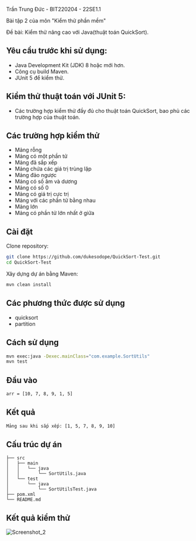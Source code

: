 Trần Trung Đức - BIT220204 - 22SE1.1

Bài tập 2 của môn "Kiểm thử phần mềm"

Đề bài: Kiểm thử nâng cao với Java(thuật toán QuickSort).

## Yêu cầu trước khi sử dụng:
- Java Development Kit (JDK) 8 hoặc mới hơn.
- Công cụ build Maven.
- JUnit 5 để kiểm thử.
## Kiểm thử thuật toán với JUnit 5:
- Các trường hợp kiểm thử đầy đủ cho thuật toán QuickSort, bao phủ các trường hợp của thuật toán.
## Các trường hợp kiểm thử
- Mảng rỗng
- Mảng có một phần tử
- Mảng đã sắp xếp
- Mảng chứa các giá trị trùng lặp
- Mảng đảo ngược
- Mảng có số âm và dương
- Mảng có số 0
- Mảng có giá trị cực trị
- Mảng với các phần tử bằng nhau
- Mảng lớn
- Mảng có phần tử lớn nhất ở giữa
## Cài đặt 
Clone repository:
```bash
git clone https://github.com/dukesodope/QuickSort-Test.git
cd QuickSort-Test
```
Xây dựng dự án bằng Maven:
```bash
mvn clean install
```
## Các phương thức được sử dụng
- quicksort
- partition
    
## Cách sử dụng
```bash
mvn exec:java -Dexec.mainClass="com.example.SortUtils"
mvn test
```
## Đầu vào
```bash
arr = [10, 7, 8, 9, 1, 5]
```
## Kết quả
```bash
Mảng sau khi sắp xếp: [1, 5, 7, 8, 9, 10]
```
## Cấu trúc dự án
    ├── src
    │   ├── main
    │   │   └── java
    │   │       └── SortUtils.java
    │   └── test
    │       └── java
    │           └── SortUtilsTest.java
    ├── pom.xml
    └── README.md
## Kết quả kiểm thử
![Screenshot_2](https://github.com/user-attachments/assets/9b998433-c894-4283-b7fb-df080734d3eb)

